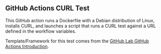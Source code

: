## GitHub Actions CURL Test

This GitHub action runs a Dockerfile with a Debian distribution of Linux, installs CURL, and launches a script that runs a CURL test against a URL defined in the workflow variables.

Template/Framework for this test comes from the [GitHub Lab GitHub Actions Introduction](https://lab.github.com/github/hello-github-actions!).
